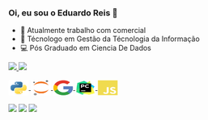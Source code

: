 ### Oi, eu sou o Eduardo Reis 👋


- 💼 Atualmente trabalho com comercial
- 📖 Técnologo em Gestão da Técnologia da Informação 
- 💻 Pós Graduado em Ciencia De Dados

<div>
  <a href="https://github.com/eduaroreis95">
  <img height="180em" src="https://github-readme-stats.vercel.app/api?username=eduardoreis95&show_icons=true&theme=tokyonight&include_all_commits=true&count_private=true"/>
  <img height="180em" src="https://github-readme-stats.vercel.app/api/top-langs/?username=eduardoreis95&layout=compact&langs_count=7&theme=tokyonight"/>
</div>
  
<div style="display: inline_block"><br>
  <img align="center" alt="Rafa-Python" height="30" width="40" src="https://raw.githubusercontent.com/devicons/devicon/master/icons/python/python-original.svg">
    <img align="center" alt="Rafa-Python" height="30" width="40" src="https://raw.githubusercontent.com/devicons/devicon/00f02ef57fb7601fd1ddcc2fe6fe670fef3ae3e4/icons/jupyter/jupyter-original.svg">
  
   <img align="center" alt="Rafa-Python" height="30" width="40" src="https://raw.githubusercontent.com/devicons/devicon/00f02ef57fb7601fd1ddcc2fe6fe670fef3ae3e4/icons/google/google-original.svg">
  <img align="center" alt="Rafa-Python" height="30" width="40" src="https://raw.githubusercontent.com/devicons/devicon/00f02ef57fb7601fd1ddcc2fe6fe670fef3ae3e4/icons/pycharm/pycharm-original.svg">
  <img align="center" alt="Rafa-Js" height="30" width="40" src="https://raw.githubusercontent.com/devicons/devicon/master/icons/javascript/javascript-plain.svg">


  <img align="right" alt="" src="https://media.giphy.com/media/d6Jh5xpKM7yXmUak8C/giphy.gif?cid=790b7611bf5caa99c1da3c55a0ae44294b1ea915f087ad7d&rid=giphy.gif&ct=g" width="100px">
<br> </br> 
</div>
  
<div> 
  <a href="https://instagram.com/itsreiseduardo" target="_blank"><img src="https://img.shields.io/badge/-Instagram-%23E4405F?style=for-the-badge&logo=instagram&logoColor=white" target="_blank"></a>
  <a href = "mailto:eduardoreis.r95@gmail.com"><img src="https://img.shields.io/badge/-Gmail-%23333?style=for-the-badge&logo=gmail&logoColor=white" target="_blank"></a>
  <a href="[https://www.linkedin.com/in/eduardoreis95](https://www.linkedin.com/in/eduardo-d-reis/)" target="_blank"><img src="https://img.shields.io/badge/-LinkedIn-%230077B5?style=for-the-badge&logo=linkedin&logoColor=white" target="_blank"></a> 

